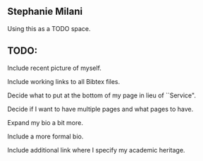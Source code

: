 ## Stephanie Milani

Using this as a TODO space.

## TODO:

Include recent picture of myself.

Include working links to all Bibtex files.

Decide what to put at the bottom of my page in lieu of ``Service".

Decide if I want to have multiple pages and what pages to have. 

Expand my bio a bit more.

Include a more formal bio. 

Include additional link where I specify my academic heritage.


